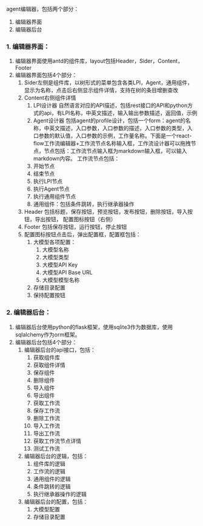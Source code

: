 agent编辑器，包括两个部分：
1. 编辑器界面
2. 编辑器后台

### 1. 编辑器界面：
1. 编辑器界面使用antd的组件库，layout包括Header，Sider，Content，Footer
2. 编辑器界面包括4个部分：
   1. Sider左侧是组件库，以树形式的菜单包含各类LPI，Agent，通用组件，显示为名称，点击后右侧显示组件详情，支持在树的条目增删查改
   2. Content右侧组件详情
      1. LPI设计器 自然语言对应的API描述，包括rest接口的API和python方式的api，有LPI名称，中英文描述，输入输出参数描述，返回值，示例
      2. Agent设计器 包括agent的profile设计，包括一个form：agent的名称，中英文描述，入口参数，入口参数的描述，入口参数的类型，入口参数的默认值，入口参数的示例，工作量名称。下面是一个react-flow工作流编辑器+工作流节点名称输入框，工作流设计器可以拖拽节点，节点包括：工作流节点输入框为markdown输入框，可以输入markdown内容。
       工作流节点包括：
        1. 开始节点
        2. 结束节点
        3. 执行LPI节点
        4. 执行Agent节点
        5. 执行通用组件节点
      3. 通用组件：包括条件跳转，执行继承器操作
   3. Header 包括标题，保存按钮，预览按钮，发布按钮，删除按钮，导入按钮，导出按钮， 配置图标按钮（右侧）
   4. Footer 包括保存按钮，运行按钮，停止按钮
   5. 配置图标按钮点击后，弹出配置框，配置框包括：
        1. 大模型各项配置：
           1. 大模型名称
           2. 大模型类型
           3. 大模型API Key
           4. 大模型API Base URL
           5. 大模型模型名称
        2. 存储目录配置
        3. 保持配置按钮
   

### 2. 编辑器后台：
1. 编辑器后台使用python的flask框架，使用sqlite3作为数据库，使用sqlalchemy作为orm框架。
2. 编辑器后台包括4个部分：
   1. 编辑器后台的api接口，包括：
      1. 获取组件库
      2. 获取组件详情
      3. 保存组件
      4. 删除组件
      5. 导入组件
      6. 导出组件
      7. 获取工作流
      8. 保存工作流
      9. 删除工作流
      10. 导入工作流
      11. 导出工作流
      12. 获取工作流节点详情
      13. 测试工作流
   2. 编辑器后台的逻辑，包括：
      1. 组件库的逻辑
      2. 工作流的逻辑
      3. 通用组件的逻辑
      4. 条件跳转的逻辑
      5. 执行继承器操作的逻辑
   3. 编辑器后台的配置，包括：
      1. 大模型配置
      2. 存储目录配置
